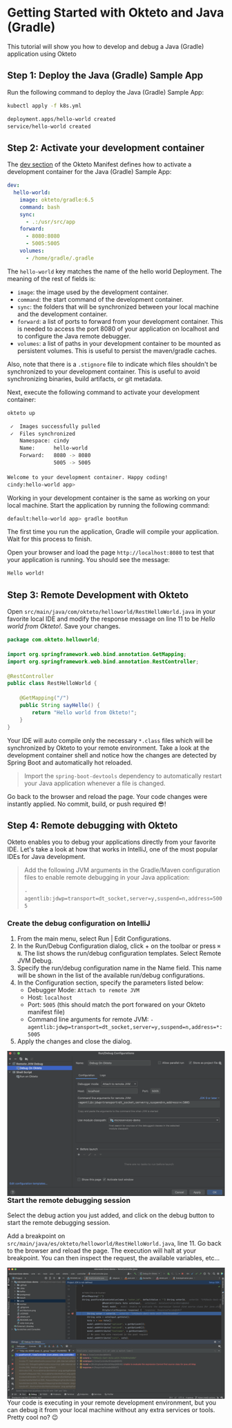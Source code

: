 # Getting Started with Okteto and Java (Gradle)

This tutorial will show you how to develop and debug a Java (Gradle) application using Okteto

## Step 1: Deploy the Java (Gradle) Sample App

Run the following command to deploy the Java (Gradle) Sample App:

```bash
kubectl apply -f k8s.yml
```

```bash
deployment.apps/hello-world created
service/hello-world created
```

## Step 2: Activate your development container

The [dev section](https://www.okteto.com/docs/reference/okteto-manifest/#dev-object-optional) of the Okteto Manifest defines how to activate a development container for the Java (Gradle) Sample App:

```yaml
dev:
  hello-world:
    image: okteto/gradle:6.5
    command: bash
    sync:
      - .:/usr/src/app
    forward:
      - 8080:8080
      - 5005:5005
    volumes:
      - /home/gradle/.gradle
```

The `hello-world` key matches the name of the hello world Deployment. The meaning of the rest of fields is:

- `image`: the image used by the development container.
- `command`: the start command of the development container.
- `sync`: the folders that will be synchronized between your local machine and the development container.
- `forward`: a list of ports to forward from your development container. This is needed to access the port 8080 of your application on localhost and to configure the Java remote debugger.
- `volumes`: a list of paths in your development container to be mounted as persistent volumes. This is useful to persist the maven/gradle caches.

Also, note that there is a `.stignore` file to indicate which files shouldn't be synchronized to your development container.
This is useful to avoid synchronizing binaries, build artifacts, or git metadata.

Next, execute the following command to activate your development container:

```bash
okteto up
```

```bash
 ✓  Images successfully pulled
 ✓  Files synchronized
    Namespace: cindy
    Name:      hello-world
    Forward:   8080 -> 8080
               5005 -> 5005

Welcome to your development container. Happy coding!
cindy:hello-world app>
```

Working in your development container is the same as working on your local machine.
Start the application by running the following command:

```bash
default:hello-world app> gradle bootRun
```

The first time you run the application, Gradle will compile your application. Wait for this process to finish.

Open your browser and load the page `http://localhost:8080` to test that your application is running.
You should see the message:

```bash
Hello world!
```

## Step 3: Remote Development with Okteto

Open `src/main/java/com/okteto/helloworld/RestHelloWorld.java` in your favorite local IDE and modify the response message on line 11 to be _Hello world from Okteto!_. Save your changes.

```java
package com.okteto.helloworld;

import org.springframework.web.bind.annotation.GetMapping;
import org.springframework.web.bind.annotation.RestController;

@RestController
public class RestHelloWorld {

	@GetMapping("/")
	public String sayHello() {
		return "Hello world from Okteto!";
	}
}
```

Your IDE will auto compile only the necessary `*.class` files which will be synchronized by Okteto to your remote environment. Take a look at the development container shell and notice how the changes are detected by Spring Boot and automatically hot reloaded.

> Import the `spring-boot-devtools` dependency to automatically restart your Java application whenever a file is changed.

Go back to the browser and reload the page. Your code changes were instantly applied. No commit, build, or push required 😎!

## Step 4: Remote debugging with Okteto

Okteto enables you to debug your applications directly from your favorite IDE. Let's take a look at how that works in IntelliJ, one of the most popular IDEs for Java development.

> Add the following JVM arguments in the Gradle/Maven configuration files to enable remote debugging in your Java application:
>
> `-agentlib:jdwp=transport=dt_socket,server=y,suspend=n,address=5005`

### Create the debug configuration on IntelliJ

1. From the main menu, select Run | Edit Configurations.
1. In the Run/Debug Configuration dialog, click + on the toolbar or press `⌘ N`. The list shows the run/debug configuration templates. Select Remote JVM Debug.
1. Specify the run/debug configuration name in the Name field. This name will be shown in the list of the available run/debug configurations.
1. In the Configuration section, specify the parameters listed below:
   - Debugger Mode: `Attach to remote JVM`
   - Host: `localhost`
   - Port: `5005` (this should match the port forwared on your Okteto manifest file)
   - Command line arguments for remote JVM: `-agentlib:jdwp=transport=dt_socket,server=y,suspend=n,address=*:5005`
1. Apply the changes and close the dialog.

<img align="left" src="images/java-debug.png">

### Start the remote debugging session

Select the debug action you just added, and click on the debug button to start the remote debugging session.

Add a breakpoint on `src/main/java/es/okteto/helloworld/RestHelloWorld.java`, line 11. Go back to the browser and reload the page. The execution will halt at your breakpoint. You can then inspect the request, the available variables, etc...

<img align="left" src="images/java-halt.png">

Your code is executing in your remote development environment, but you can debug it from your local machine without any extra services or tools. Pretty cool no? 😉
